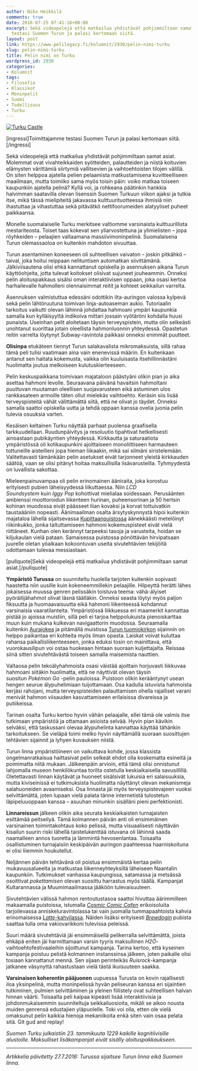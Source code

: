 ```yaml
---
author: Niko Heikkilä
comments: true
date: 2016-07-25 07:41:16+00:00
excerpt: Sekä videopelejä että matkailua yhdistävät pohjimmiltaan samat asiat. Toimittajamme
  testasi Suomen Turun ja palasi kertomaan siitä.
layout: post
link: https://www.pelilegacy.fi/kolumnit/2930/pelin-nimi-turku
slug: pelin-nimi-turku
title: Pelin nimi on Turku
wordpress_id: 2930
categories:
- Kolumnit
tags:
- Filosofia
- Klassikot
- Moninpelit
- Suomi
- Todellisuus
- Turku
---
```


[![Turku Castle](https://www.pelilegacy.fi/wp-content/uploads/2016/07/turku_castle.jpg)](https://www.pelilegacy.fi/wp-content/uploads/2016/07/turku_castle.jpg)

[ingressi]Toimittajamme testasi Suomen Turun ja palasi kertomaan siitä.[/ingressi]

Sekä videopelejä että matkailua yhdistävät pohjimmiltaan samat asiat. Molemmat ovat vivahteikkaiden syötteiden, palautteiden ja niistä koituvien elämysten värittämiä siirtymiä vallitsevien ja vaihtoehtoisten tilojen välillä. On siten helppoa ajatella pelien pelaamista matkustamisena kuvitteelliseen maailmaan, mutta toimiiko sama myös toisin päin: voiko matkaa toiseen kaupunkiin ajatella pelinä? Kyllä voi, ja rohkeana päätinkin hankkia halvimman saatavilla olevan lisenssin Suomen Turkuun viikon ajaksi ja tutkia itse, mikä tässä mielipiteitä jakavassa kulttuurituotteessa ihmisiä niin ihastuttaa ja vihastuttaa sekä pitävätkö nettifoorumeiden alatyyliset puheet paikkaansa.

Monelle suomalaiselle Turku merkitsee valtiomme varsinaista kulttuurillista mestariteosta. Toiset taas kokevat sen yliarvostettuna ja ylimielisten – jopa röyhkeiden – pelaajien valtaamana massiivimoninpelinä. Suomalaisena Turun olemassaoloa on kuitenkin mahdoton sivuuttaa.

Turun asentaminen koneeseen oli suhteellisen vaivaton – joskin pitkähkö – taival, joka hoitui reippaan nelituntisen automatkan siivittämänä. Jälkiviisautena olisi ehkä kannattanut opiskella jo asennuksen aikana Turun käyttöohjeita, jotta tulevat koitokset olisivat sujuneet jouheammin. Onneksi pelin aloituspakkaus sisälsi oman interaktiivisen oppaan, joka osasi kertoa harhailevalle hahmolleni olennaisimmat reitit ja kohteet seikkailun varrelta.

Asennuksen valmistuttua edessäni odottikin ilta-auringon valossa kylpevä sekä pelin lähtöruutuna toimivan linja-autoaseman aukio. Tutoriaalin tarkoitus vaikutti olevan lähinnä johdattaa hahmoani ympäri kaupunkia samalla kun kylläisyyttä indikoiva mittari jossain vyötäröni kohdalla huusi punaista. Useinhan pelit aloitetaan täysin terveyspistein, mutta olin selkeästi unohtanut suorittaa jotain oleellista hahmonluonnin yhteydessä. Opastetun reitin varrelta löytynyt Subway-ravintola paikkasi onneksi enimmät puutteet.

**Olisinpa** etukäteen tiennyt Turun salakavalista mikromaksuista, sillä rahaa tämä peli tulisi vaatimaan aina vain enenevissä määrin. En kuitenkaan antanut sen haitata kokemusta, vaikka olin kuuluisasta itsehillinnästäni huolimatta joutua melkoiseen kulutuskierteeseen.

Pelin keskuspaikkana toimivaan majataloon päästyäni olikin pian jo aika asettaa hahmoni levolle. Seuraavana päivänä havaitsin hahmoltani puuttuvan muutaman oleellisen suojavarusteen eikä astuminen ulos rankkasateen armoille täten ollut mielekäs vaihtoehto. Keräsin siis lisää terveyspisteitä vähät välittämättä siitä, että ne olivat jo täydet. Onneksi samalla saattoi opiskella uutta ja tehdä oppaan kanssa ovelia juonia pelin tulevia osuuksia varten.

Kesäisen keltainen Turku näyttää parhaat puolensa graafisella tarkkuudellaan. Ruudunpäivitys ja resoluutio tipahtivat hetkellisesti ainoastaan pubikäyntien yhteydessä. Kirkkautta ja saturaatiota ympäristössä oli kotikaupunkini ajoittaiseen monoliittiseen harmauteen tottuneille aisteilleni jopa hieman liikaakin, mikä sai silmäni siristelemään. Valitettavasti tämänkään pelin asetukset eivät tarjonneet yleistä kirkkauden säätöä, vaan se olisi pitänyt hoitaa maksullisilla lisävarusteilla. Tyhmyydestä on luvallista sakottaa.

Mieleenpainuvampaa oli pelin erinomainen ääniraita, joka korostuu erityisesti pubien läheisyydessä liikuttaessa. Niin _LCD Soundsystem_ kuin _Iggy Pop_ kohottivat mielialaa soidessaan. Perusäänten ambienssi moottoroidun liikenteen hurinan, puheensorinan ja 50 hertsin kohinan muodossa eivät päässeet liian kovaksi ja korvat tottuivatkin taustaääniin nopeasti. Äänimaailman osalta ärsytyskynnystä hipoi kuitenkin majataloa lähellä sijaitsevassa [Kupittaanpuistossa](https://fi.wikipedia.org/wiki/Kupittaanpuisto) äänekkäästi metelöinyt riikinkukko, jonka taltuttamiseen hahmoni kokemuspisteet eivät vielä riittäneet. Kunhan olen kerännyt tarpeeksi tasoja ja varusteita, hoidan se kiljukaulan vielä pataan. Samaisessa puistossa pönöttävän hirvipatsaan juurelle oletan yöaikaan kokoontuvan useita sivutehtävien tekijöitä odottamaan tulevaa messiastaan.

[pullquote]Sekä videopelejä että matkailua yhdistävät pohjimmiltaan samat asiat.[/pullquote]

**Ympäristö Turussa** on suunniteltu huolella tarjoten kuitenkin sopivasti haastetta niin uusille kuin kokeneemmillekin pelaajille. Hilpeyttä herätti lähes jokaisessa muussa genren pelissäkin toistuva teema: vähä-älyiset pyöräilijähahmot olivat läsnä täälläkin. Onneksi seasta löytyi myös paljon fiksuutta ja huomaavaisuutta eikä hahmoni liikenteessä kohdannut varsinaisia vaaratilanteita. Ympäristössä liikkuessa eri maamerkit kannattaa pistää jo ajoissa muistiin, sillä peli ei tarjoa helppolukuista pienoiskarttaa muun kuin mukana kulkevan navigaattorin muodossa. Seuraamalla kuitenkin [Aurajokea](https://fi.wikipedia.org/wiki/Aurajoki) ja pitämällä muistissa [Turun tuomiokirkon](https://fi.wikipedia.org/wiki/Turun_tuomiokirkko) sijainnin on helppo paikantaa eri kohteita myös ilman opasta. Laiskat voivat kuluttaa rahansa paikallisliikenteeseen, jonka eduksi tosin on mainittava, että vuorokausilipun voi ostaa huokeaan hintaan suoraan kuljettajalta. Reissaa siinä sitten sivutehtävästä toiseen samalla maisemista nauttien.

Valtaosa pelin tekoälyhahmoista osasi väistää ajoittain horjuvasti liikkuvaa hahmoani siitäkin huolimatta, että ne näyttivät olevan täysin suositun _Pokémon Go_ -pelin pauloissa. Puistoon olikin kerääntynyt usean hengen seurue älypuhelimiaan tuijottamaan. Osa kadulla istuvista hahmoista kerjäsi rahojani, mutta terveyspisteiden palauttamisen ohella rajalliset varani menivät hahmon viisauden kasvattamiseen erilaisissa divareissa ja putiikeissa.

Tarinan osalta Turku kertoo hyvin vähän pelaajalle, ellei tämä ole valmis itse tutkimaan ympäristöä ja ottamaan asioista selvää. Hyvin pian kävikin selväksi, että taskussani olevaa älypuhelinta kannattaa käyttää tähänkin tarkoitukseen. Se vieläpä toimi melko hyvin näyttämällä suoraan suosittujen tehtävien sijainnit ja lyhyen kuvauksen niistä.

Turun linna ympäristöineen on vaikuttava kohde, jossa klassista ongelmanratkaisua haittasivat pelin selkeät ehdot olla koskematta esineitä ja poimimatta niitä mukaan. Jälkeenpäin arvioin, että tämä olisi onnistunut lahjomalla museon henkilökuntaa torilta ostetulla keskiaikaisella savusillillä. Oletettavasti linnan käytävät ja huoneet sisälsivät lukuisia eri salaisuuksia, mutta kiviseinissä ei tutkimuksista huolimatta näyttänyt olevan mekanismeja salahuoneiden avaamiseksi. Osa linnasta jäi myös terveyspistevajeen vuoksi selvittämättä, joten lupaan vielä palata tänne internetistä tulostetun läpipeluuoppaan kanssa – asuuhan minunkin sisälläni pieni perfektionisti.

**Linnareissun** jälkeen olikin aika seurata keskiaikaisten turnajaisten esittämää peitseilyä. Tämä kolmannen päivän anti oli ensimmäinen varsinainen toimintakohtaus koko pelissä, mutta visuaalisesti näyttävän kisailun suurin riski lähellä taistelukenttää istuvana oli lähinnä saada naamalleen annos tuoretta ja lämmintä hevosenlantaa. Toisaalta osallistuminen turnajaisiin keskipäivän auringon paahteessa haarniskoituna ei olisi liiemmin houkutellut.

Neljännen päivän tehtävänä oli poistua ensimmäistä kertaa pelin mukavuusalueelta ja matkustaa liikenneyhteyksillä läheiseen Naantalin kaupunkiin. Tutkimukset vanhassa kaupungissa, satamassa ja metsässä osoittivat _pokettamisen_ olevan suosittu harrastus myös täällä. Kampanjat Kultarannassa ja Muumimaailmassa jääköön tulevaisuuteen.

Sivutehtävien välissä hahmon rentoutustasoa saattoi hivuttaa äärimmilleen makaamalla puistoissa, istumalla [_Cosmic Comic Cafen_](http://cosmic.fi/) erikoisoluita tarjoilevassa anniskeluravintolassa tai vain juomalla tummapaahtoista kahvia erinomaisessa [_Latte_-kahvilassa](http://lattecafe.biz/). Näiden lisäksi erityisesti [_Brewdogin_](https://www.brewdog.com/bars/worldwide/turku) pubista saattaa tulla oma vakiovarikkoni tulevissa peleissä.

Suuri määrä sivutehtäviä jäi ensimmäisellä pelikerralla selvittämättä, joista ehkäpä eniten jäi harmittamaan varsin tyyris maksullinen _H2Ö_-vaihtoehtofestivaaleihin sijoittunut kampanja. Tarina kertoo, että kyseinen kampanja poistuu pelistä kolmannen instanssinsa jälkeen, joten paikalle olisi tosiaan kannattanut mennä. Sen sijaan perinteikäs _Ruisrock_-kampanja jatkanee väsynyttä rahastustaan vielä tästä ikuisuuteen saakka.

**Varsinaisen koherentin pääjuonen** uupuessa Turusta on kovin rajallisesti iloa yksinpelinä, mutta moninpelissä hyvän peliseuran kanssa eri sijaintien tutkiminen, pulmien selvittäminen ja yleinen fiilistely ovat suhteellisen halvan hinnan väärti. Toisaalta peli kaipaa kipeästi lisää interaktiivisia ja johdonmukaisemmin suunniteltuja seikkailuosioita, mikäli se aikoo nousta muiden genrensä edustajien yläpuolelle. Toki voi olla, etten ole vielä omaksunut pelin kaikkia hienoja mekaniikoita enkä siten vain osaa pelata sitä. Git gud and replay!

_Suomen Turku julkaistiin 23. tammikuuta 1229 kaikille kognitiivisille alustoille. Maksulliset lisäkampanjat eivät sisälly aloituspakkaukseen._



* * *



_Artikkelia päivitetty 27.7.2016: Turussa sijaitsee Turun linna eikä Suomen linna._
